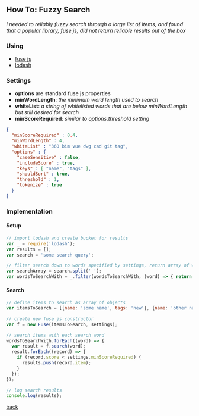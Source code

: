 ## How To: Fuzzy Search
*I needed to reliably fuzzy search through a large list of items, and found that a popular library, fuse js, did not return reliable results out of the box*

### Using
* [fuse js](http://fusejs.io/)
* [lodash](https://lodash.com/docs/4.17.5)

### Settings
* **options** are standard fuse js properties
* **minWordLength**: *the minimum word length used to search*
* **whiteList**: *a string of whitelisted words that are below minWordLength but still desired for search*
* **minScoreRequired**: *similar to options.threshold setting*
```json
{
  "minScoreRequired" : 0.4,
  "minWordLength" : 4,
  "whiteList" : "360 bim vue dwg cad git tag",
  "options" : {
    "caseSensitive" : false,
    "includeScore" : true,
    "keys" : [ "name", "tags" ],
    "shouldSort" : true,
    "threshold" : 1,
    "tokenize" : true
  }
}
```

### Implementation
#### Setup
```javascript
// import lodash and create bucket for results
var _ = require('lodash');
var results = [];
var search = 'some search query';

// filter search down to words specified by settings, return array of words to search with
var searchArray = search.split(' ');
var wordsToSearchWith = _.filter(wordsToSearchWith, (word) => { return word.length >= settings.minWordLength || settings.whiteList.includes(word) }); 
```
#### Search
```javascript
// define items to search as array of objects
var itemsToSearch = [{name: 'some name', tags: 'new'}, {name: 'other name', tags: 'old'}];

// create new fuse js constructor
var f = new Fuse(itemsToSearch, settings);

// search items with each search word
wordsToSearchWith.forEach((word) => {
  var result = f.search(word);
  result.forEach((record) => {
    if (record.score < settings.minScoreRequired) {
      results.push(record.item);
    }
  });
});

// log search results
console.log(results);
```

[back](..)
